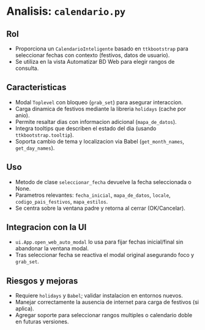 # Analisis: `calendario.py`

## Rol
- Proporciona un `CalendarioInteligente` basado en `ttkbootstrap` para seleccionar fechas con contexto (festivos, datos de usuario).
- Se utiliza en la vista Automatizar BD Web para elegir rangos de consulta.

## Caracteristicas
- Modal `Toplevel` con bloqueo (`grab_set`) para asegurar interaccion.
- Carga dinamica de festivos mediante la libreria `holidays` (cache por anio).
- Permite resaltar dias con informacion adicional (`mapa_de_datos`).
- Integra tooltips que describen el estado del dia (usando `ttkbootstrap.tooltip`).
- Soporta cambio de tema y localizacion via Babel (`get_month_names`, `get_day_names`).

## Uso
- Metodo de clase `seleccionar_fecha` devuelve la fecha seleccionada o None.
- Parametros relevantes: `fecha_inicial`, `mapa_de_datos`, `locale`, `codigo_pais_festivos`, `mapa_estilos`.
- Se centra sobre la ventana padre y retorna al cerrar (OK/Cancelar).

## Integracion con la UI
- `ui.App.open_web_auto_modal` lo usa para fijar fechas inicial/final sin abandonar la ventana modal.
- Tras seleccionar fecha se reactiva el modal original asegurando foco y `grab_set`.

## Riesgos y mejoras
- Requiere `holidays` y `Babel`; validar instalacion en entornos nuevos.
- Manejar correctamente la ausencia de internet para carga de festivos (si aplica).
- Agregar soporte para seleccionar rangos multiples o calendario doble en futuras versiones.